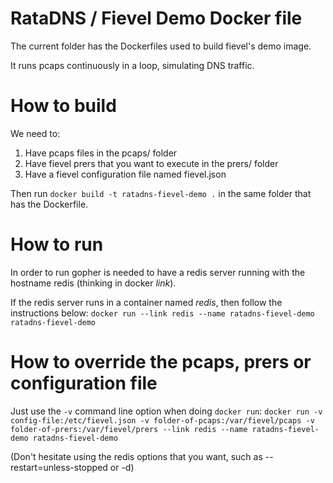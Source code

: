RataDNS / Fievel Demo Docker file
=================================

The current folder has the Dockerfiles used to build fievel's demo image.

It runs pcaps continuously in a loop, simulating DNS traffic.

# How to build

We need to:
1. Have pcaps files in the pcaps/ folder
2. Have fievel prers that you want to execute in the prers/ folder
3. Have a fievel configuration file named fievel.json

Then run `docker build -t ratadns-fievel-demo .` in the same folder
that has the Dockerfile.

# How to run

In order to run gopher is needed to have a redis server running with the hostname
redis (thinking in docker _link_).

If the redis server runs in a container named _redis_, then follow the instructions below:
`
docker run --link redis --name ratadns-fievel-demo ratadns-fievel-demo
`

# How to override the pcaps, prers or configuration file

Just use the `-v` command line option when doing `docker run`:
`
docker run -v config-file:/etc/fievel.json -v folder-of-pcaps:/var/fievel/pcaps -v folder-of-prers:/var/fievel/prers --link redis --name ratadns-fievel-demo ratadns-fievel-demo
`

(Don't hesitate using the redis options that you want, such as --restart=unless-stopped or -d)
